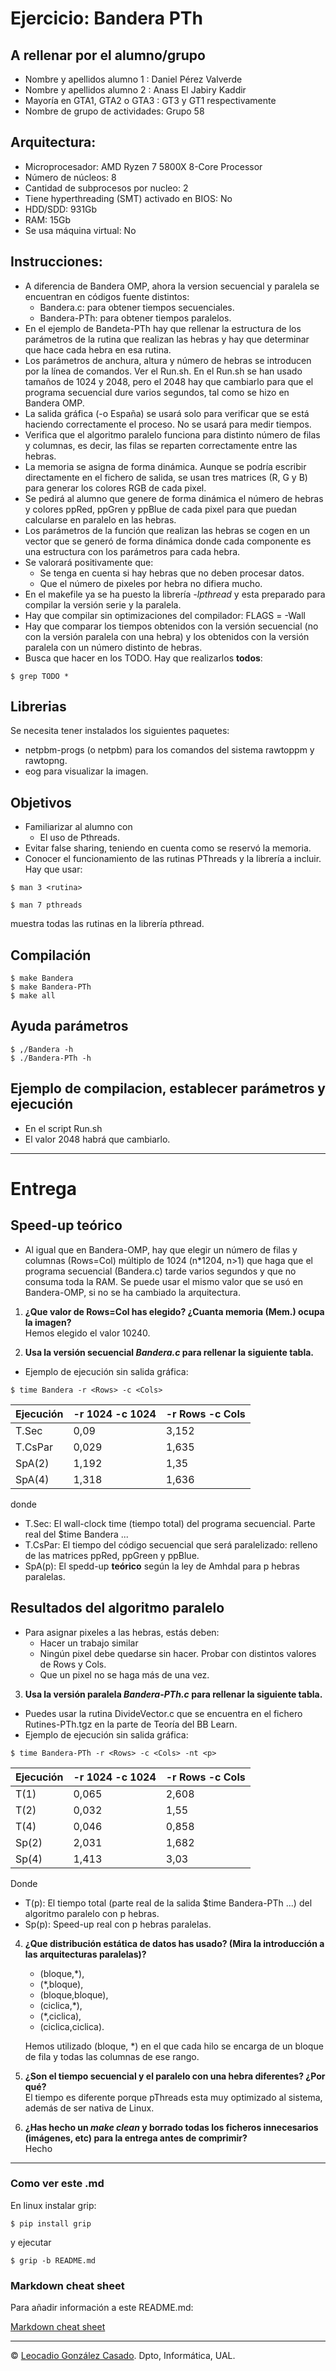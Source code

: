 # Ejercicio: Bandera PTh

## A rellenar por el alumno/grupo

- Nombre y apellidos alumno 1 : Daniel Pérez Valverde
- Nombre y apellidos alumno 2 : Anass El Jabiry Kaddir
- Mayoría en GTA1, GTA2 o GTA3 : GT3 y GT1 respectivamente
- Nombre de grupo de actividades: Grupo 58

## Arquitectura:

- Microprocesador: AMD Ryzen 7 5800X 8-Core Processor
- Número de núcleos: 8
- Cantidad de subprocesos por nucleo: 2
- Tiene hyperthreading (SMT) activado en BIOS: No
- HDD/SDD: 931Gb
- RAM: 15Gb
- Se usa máquina virtual: No

## Instrucciones:

- A diferencia de Bandera OMP, ahora la version secuencial y paralela se encuentran en códigos fuente distintos:
  - Bandera.c: para obtener tiempos secuenciales.
  - Bandera-PTh: para obtener tiempos paralelos.
- En el ejemplo de Bandeta-PTh hay que rellenar la estructura de los parámetros de la rutina que realizan las hebras y hay que determinar que hace cada hebra en esa rutina.
- Los parámetros de anchura, altura y número de hebras se introducen por la línea de comandos. Ver el Run.sh. En el Run.sh se han usado tamaños de 1024 y 2048, pero el 2048 hay que cambiarlo para que el programa secuencial dure varios segundos, tal como se hizo en Bandera OMP.
- La salida gráfica (-o España) se usará solo para verificar que se está haciendo correctamente el proceso. No se usará para medir tiempos.
- Verifica que el algoritmo paralelo funciona para distinto número de filas y columnas, es decir, las filas se reparten correctamente entre las hebras.
- La memoria se asigna de forma dinámica. Aunque se podría escribir directamente en el fichero de salida, se usan tres matrices (R, G y B) para generar los colores RGB de cada pixel.
- Se pedirá al alumno que genere de forma dinámica el número de hebras y colores ppRed, ppGren y ppBlue de cada pixel para que puedan calcularse en paralelo en las hebras.
- Los parámetros de la función que realizan las hebras se cogen en un vector que se generó de forma dinámica donde cada componente es una estructura con los parámetros para cada hebra.
- Se valorará positivamente que:
  - Se tenga en cuenta si hay hebras que no deben procesar datos.
  - Que el número de pixeles por hebra no difiera mucho.
- En el makefile ya se ha puesto la librería _-lpthread_ y esta preparado para compilar la versión serie y la paralela.
- Hay que compilar sin optimizaciones del compilador: FLAGS = -Wall
- Hay que comparar los tiempos obtenidos con la versión secuencial (no con la versión paralela con una hebra) y los obtenidos con la versión paralela con un número distinto de hebras.
- Busca que hacer en los TODO. Hay que realizarlos **todos**:

```console
$ grep TODO *
```

## Librerias

Se necesita tener instalados los siguientes paquetes:

- netpbm-progs (o netpbm) para los comandos del sistema rawtoppm y rawtopng.
- eog para visualizar la imagen.

## Objetivos

- Familiarizar al alumno con
  - El uso de Pthreads.
- Evitar false sharing, teniendo en cuenta como se reservó la memoria.
- Conocer el funcionamiento de las rutinas PThreads y la librería a incluir. Hay que usar:

```console
$ man 3 <rutina>
```

```console
$ man 7 pthreads
```

muestra todas las rutinas en la librería pthread.

## Compilación

```console
$ make Bandera
$ make Bandera-PTh
$ make all
```

## Ayuda parámetros

```console
$ ,/Bandera -h
$ ./Bandera-PTh -h
```

## Ejemplo de compilacion, establecer parámetros y ejecución

- En el script Run.sh
- El valor 2048 habrá que cambiarlo.

---

# Entrega

## Speed-up teórico

- Al igual que en Bandera-OMP, hay que elegir un número de filas y columnas (Rows=Col) múltiplo de 1024 (n\*1204, n>1) que haga que el programa secuencial (Bandera.c) tarde varios segundos y que no consuma toda la RAM. Se puede usar el mismo valor que se usó en Bandera-OMP, si no se ha cambiado la arquitectura.

1. **¿Que valor de Rows=Col has elegido? ¿Cuanta memoria (Mem.) ocupa la imagen?**  
   Hemos elegido el valor 10240.

2. **Usa la versión secuencial _Bandera.c_ para rellenar la siguiente tabla.**

- Ejemplo de ejecución sin salida gráfica:

```console
$ time Bandera -r <Rows> -c <Cols>
```

| Ejecución | -r 1024 -c 1024 | -r Rows -c Cols |
| --------- | --------------- | --------------- |
| T.Sec     | 0,09            | 3,152           |
| T.CsPar   | 0,029           | 1,635           |
| SpA(2)    | 1,192           | 1,35            |
| SpA(4)    | 1,318           | 1,636           |

donde

- T.Sec: El wall-clock time (tiempo total) del programa secuencial. Parte real del $time Bandera ...
- T.CsPar: El tiempo del código secuencial que será paralelizado: relleno de las matrices ppRed, ppGreen y ppBlue.
- SpA(p): El spedd-up **teórico** según la ley de Amhdal para p hebras paralelas.

## Resultados del algoritmo paralelo

- Para asignar pixeles a las hebras, estás deben:
  - Hacer un trabajo similar
  - Ningún pixel debe quedarse sin hacer. Probar con distintos valores de Rows y Cols.
  - Que un pixel no se haga más de una vez.

3. **Usa la versión paralela _Bandera-PTh.c_ para rellenar la siguiente tabla.**

- Puedes usar la rutina DivideVector.c que se encuentra en el fichero Rutines-PTh.tgz en la parte de Teoría del BB Learn.
- Ejemplo de ejecución sin salida gráfica:

```console
$ time Bandera-PTh -r <Rows> -c <Cols> -nt <p>
```

| Ejecución | -r 1024 -c 1024 | -r Rows -c Cols |
| --------- | --------------- | --------------- |
| T(1)      | 0,065           | 2,608           |
| T(2)      | 0,032           | 1,55            |
| T(4)      | 0,046           | 0,858           |
| Sp(2)     | 2,031           | 1,682           |
| Sp(4)     | 1,413           | 3,03            |

Donde

- T(p): El tiempo total (parte real de la salida $time Bandera-PTh ...) del algoritmo paralelo con p hebras.
- Sp(p): Speed-up real con p hebras paralelas.

4. **¿Que distribución estática de datos has usado? (Mira la introducción a las arquitecturas paralelas)?**

   - (bloque,\*),
   - (\*,bloque),
   - (bloque,bloque),
   - (ciclica,\*),
   - (\*,ciclica),
   - (ciclica,ciclica).

   Hemos utilizado (bloque, \*) en el que cada hilo se encarga de un bloque de fila y todas las columnas de ese rango.

5. **¿Son el tiempo secuencial y el paralelo con una hebra diferentes? ¿Por qué?**  
   El tiempo es diferente porque pThreads esta muy optimizado al sistema, además de ser nativa de Linux.
6. **¿Has hecho un _make clean_ y borrado todas los ficheros innecesarios (imágenes, etc) para la entrega antes de comprimir?**  
   Hecho

---

### Como ver este .md

En linux instalar grip:

```console
$ pip install grip
```

y ejecutar

```console
$ grip -b README.md
```

### Markdown cheat sheet

Para añadir información a este README.md:

[Markdown cheat sheet](https://www.markdownguide.org/cheat-sheet/)

---

&copy; [Leocadio González Casado](https://sites.google.com/ual.es/leo). Dpto, Informática, UAL.

